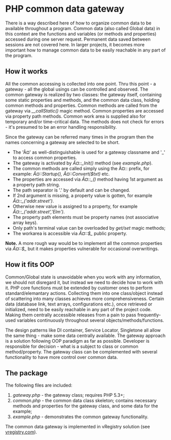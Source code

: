 PHP common data gateway
=======================

There is a way described here of how to organize common data to be available throughout a program. Common data (also called Global data) in this context are the functions and variables (or methods and properties) accessed during one server request. Permanent data saved between sessions are not covered here.  In larger projects, it becomes more important how to manage common data to be easily reachable in any part of the program.

How it works
------------

All the common accessing is collected into one point. Thru this point - a gateway - all the global usings can be controlled and observed. The common gateway is realized by two classes: the gateway itself, containing some static properties and methods, and the common data class, holding common methods and properties. Common methods are called from the gateway via *__callStatic()* magic method. Common properties are accessed via property path methods. Common work area is supplied also for temporary and/or time-critical data. The methods does not check for errors - it's presumed to be an error handling responsibility.

Since the gateway can be referred many times in the program then the names concerning a gateway are selected to be short.

- The 'Â¤' as well-distinguishable is used for a gateway classname and '_' to access common properties. 
- The gateway is activated by *Â¤::_Init()* method (see *example.php*). 
- The common methods are called simply using the Â¤:: prefix, for example: *Â¤::Startup(), Â¤::Convert($txt)* etc. 
- The properties are accessed via *Â¤::_()* method having 1st argument as a property path string. 
- The path separator is '.' by default and can be changed. 
- If 2nd argument is missing, a property value is gotten, for example *Â¤::_('addr.street')*. 
- Otherwise new value is assigned to a property, for example *Â¤::_('addr.street','Elm')*. 
- The property path elements must be property names (not associative array keys).
- Only path's terminal value can be overloaded by *get/set* magic methods; 
- The workarea is accessible via *Â¤::$_*  public property.

**Note.** A more rough way would be to implement all the common properties via *Â¤::$_* but it makes properties vulnerable for occasional overwritings.

How it fits OOP
---------------

Common/Global state is unavoidable when you work with any information, we should not disregard it, but instead we need to decide how to work with it. PHP core functions must be extended by customer ones to perform standard/elemantary actions. Collecting them into one class/object instead of scattering into many classes achieves more comprehensiveness. Certain data (database link, text arrays, configurations etc.), once retrieved or initialized, need to be easily reachable in any part of the project code. Making them centrally accessible releases from a pain to pass frequently-used variables continuously throughout several objects/methods/functions. 

The design patterns like DI container, Service Locator, Singletone all allow the same thing - make some data centrally available. The gateway approach is a solution following OOP paradigm as far as possible. Developer is responsible for decision - what is a subject to class or common method/property. The gateway class can be complemented with several functionality to have more control over common data.

The package
-----------

The following files are included:

1. *gateway.php* - the gateway class; requires PHP 5.3+;
2. *common.php* - the common data class skeleton; contains necessary methods and properties for the gateway class, and some data for the example;
3. *example.php* - demonstrates the common gateway functionality.

The common data gateway is implemented in vRegistry solution (see [vregistry.com]).

  [vregistry.com]: http://vregistry.com/hlp/en
